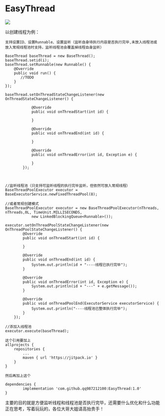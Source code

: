 # EasyThread

[![](https://jitpack.io/v/qq987212100/EasyThread.svg)](https://jitpack.io/#qq987212100/EasyThread)

以创建线程为例：


	支持设置ID、设置Runnable、设置监听（监听自身待执行内容是否执行完毕,未放入线程池或放入常规线程池时支持，监听线程池会覆盖掉线程自身监听）

	BaseThread baseThread = new BaseThread();
	baseThread.setid(i);
	baseThread.setRunnable(new Runnable() {
		@Override
		public void run() {
		   //TODO
		}
	});

	baseThread.setOnThreadStateChangeListener(new OnThreadStateChangeListener() {

                @Override
                public void onThreadStart(int id) {
                    
                }

                @Override
                public void onThreadEnd(int id) {

                }

                @Override
                public void onThreadError(int id, Exception e) {

                }
            });

	

	//监听线程池（只支持可监听线程的执行完毕监听，但依然可放入常规线程）
	BaseThreadPoolExecutor executor = BaseExecutorService.newFixedThreadPool(8);
	
	//或者常规创建模式
	BaseThreadPoolExecutor executor = new BaseThreadPoolExecutor(nThreads, nThreads,0L, TimeUnit.MILLISECONDS,
                new LinkedBlockingQueue<Runnable>());

	executor.setOnThreadPoolStateChangeListener(new OnThreadPoolStateChangeListener() {
            @Override
            public void onThreadStart(int id) {

            }

            @Override
            public void onThreadEnd(int id) {
                System.out.println(id + "----线程已执行完毕");
            }

            @Override
            public void onThreadError(int id, Exception e) {
                System.out.println(id + "---" + e.getMessage());
            }

            @Override
            public void onThreadPoolEnd(ExecutorService executorService) {
                System.out.println("----线程池已整体执行完毕");
            }
        });

	//添加入线程池 
	executor.execute(baseThread);

	这个引用要加上
	allprojects {
		repositories {
			...
			maven { url 'https://jitpack.io' }
		}
	}
	
	然后再加上这个
	
	dependencies {
	        implementation 'com.github.qq987212100:EasyThread:1.0'
	}
	
	

主要的目的就是方便监听线程和线程池是否执行完毕，还需要什么优化和什么功能正在思考，写着玩玩的，各位大哥大姐请高抬贵手！

